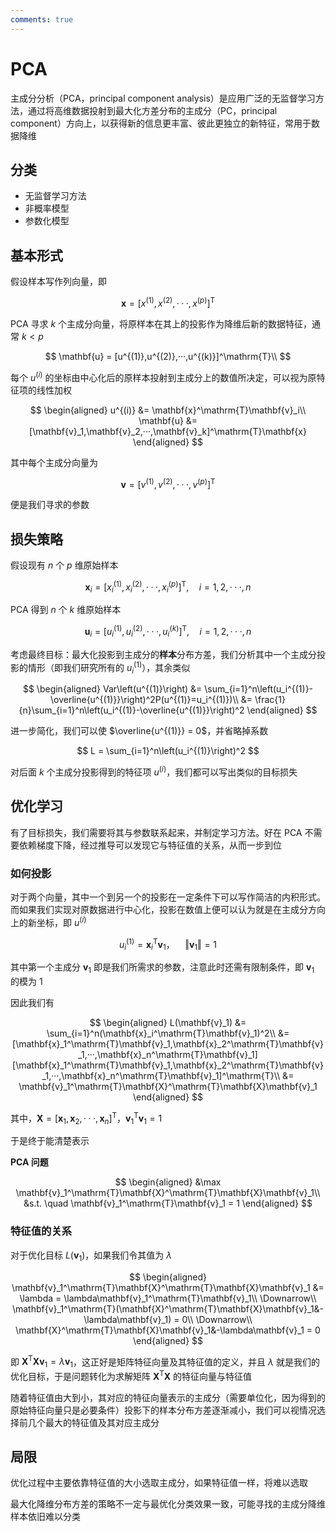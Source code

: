 ```yaml
---
comments: true
---
```


# PCA

主成分分析（PCA，principal component analysis）是应用广泛的无监督学习方法，通过将高维数据投射到最大化方差分布的主成分（PC，principal component）方向上，以获得新的信息更丰富、彼此更独立的新特征，常用于数据降维

## 分类

- 无监督学习方法
- 非概率模型
- 参数化模型

## 基本形式

假设样本写作列向量，即

$$
\mathbf{x} = [x^{(1)},x^{(2)},···,x^{(p)}]^\mathrm{T}
$$

PCA 寻求 $k$ 个主成分向量，将原样本在其上的投影作为降维后新的数据特征，通常 $k<p$

$$
\mathbf{u} = [u^{(1)},u^{(2)},···,u^{(k)}]^\mathrm{T}\\
$$

每个 $u^{(i)}$ 的坐标由中心化后的原样本投射到主成分上的数值所决定，可以视为原特征项的线性加权

$$
\begin{aligned}
u^{(i)} &= \mathbf{x}^\mathrm{T}\mathbf{v}_i\\
\mathbf{u} &= [\mathbf{v}_1,\mathbf{v}_2,···,\mathbf{v}_k]^\mathrm{T}\mathbf{x}
\end{aligned}
$$

其中每个主成分向量为

$$
\mathbf{v} = [v^{(1)},v^{(2)},···,v^{(p)}]^\mathrm{T}
$$

便是我们寻求的参数

## 损失策略

假设现有 $n$ 个 $p$ 维原始样本

$$
\mathbf{x}_i = [x_i^{(1)},x_i^{(2)},···,x_i^{(p)}]^\mathrm{T},\quad i=1,2,···,n
$$

PCA 得到 $n$ 个 $k$ 维原始样本

$$
\mathbf{u}_i = [u_i^{(1)},u_i^{(2)},···,u_i^{(k)}]^\mathrm{T},\quad i=1,2,···,n
$$

考虑最终目标：最大化投影到主成分的**样本**分布方差，我们分析其中一个主成分投影的情形（即我们研究所有的 $u_i^{(1)}$），其余类似

$$
\begin{aligned}
Var\left(u^{(1)}\right) &= \sum_{i=1}^n\left(u_i^{(1)}-\overline{u^{(1)}}\right)^2P(u^{(1)}=u_i^{(1)})\\
&= \frac{1}{n}\sum_{i=1}^n\left(u_i^{(1)}-\overline{u^{(1)}}\right)^2
\end{aligned}
$$

进一步简化，我们可以使 $\overline{u^{(1)}} = 0$，并省略掉系数

$$
L = \sum_{i=1}^n\left(u_i^{(1)}\right)^2
$$

对后面 $k$ 个主成分投影得到的特征项 $u^{(i)}$，我们都可以写出类似的目标损失

## 优化学习

有了目标损失，我们需要将其与参数联系起来，并制定学习方法。好在 PCA 不需要依赖梯度下降，经过推导可以发现它与特征值的关系，从而一步到位

### 如何投影

对于两个向量，其中一个到另一个的投影在一定条件下可以写作简洁的内积形式。而如果我们实现对原数据进行中心化，投影在数值上便可以认为就是在主成分方向上的新坐标，即 $u^{(i)}$

$$
u_i^{(1)} = \mathbf{x}_i^\mathrm{T}\mathbf{v}_1， \quad \Vert \mathbf{v}_1\Vert = 1
$$

其中第一个主成分 $\mathbf{v}_1$ 即是我们所需求的参数，注意此时还需有限制条件，即 $\mathbf{v}_1$ 的模为 1

因此我们有

$$
\begin{aligned}
L(\mathbf{v}_1) &= \sum_{i=1}^n(\mathbf{x}_i^\mathrm{T}\mathbf{v}_1)^2\\
&= [\mathbf{x}_1^\mathrm{T}\mathbf{v}_1,\mathbf{x}_2^\mathrm{T}\mathbf{v}_1,···,\mathbf{x}_n^\mathrm{T}\mathbf{v}_1][\mathbf{x}_1^\mathrm{T}\mathbf{v}_1,\mathbf{x}_2^\mathrm{T}\mathbf{v}_1,···,\mathbf{x}_n^\mathrm{T}\mathbf{v}_1]^\mathrm{T}\\
&= \mathbf{v}_1^\mathrm{T}\mathbf{X}^\mathrm{T}\mathbf{X}\mathbf{v}_1
\end{aligned}
$$

其中，$\mathbf{X} = [\mathbf{x}_1,\mathbf{x}_2,···,\mathbf{x}_n]^\mathrm{T}$，$\mathbf{v}_1^\mathrm{T}\mathbf{v}_1 = 1$

于是终于能清楚表示

**PCA 问题**

$$
\begin{aligned}
&\max \mathbf{v}_1^\mathrm{T}\mathbf{X}^\mathrm{T}\mathbf{X}\mathbf{v}_1\\
&s.t. \quad \mathbf{v}_1^\mathrm{T}\mathbf{v}_1 = 1
\end{aligned}
$$

### 特征值的关系

对于优化目标 $L(\mathbf{v}_1)$，如果我们令其值为 $\lambda$

$$
\begin{aligned}
\mathbf{v}_1^\mathrm{T}\mathbf{X}^\mathrm{T}\mathbf{X}\mathbf{v}_1 &= \lambda = \lambda\mathbf{v}_1^\mathrm{T}\mathbf{v}_1\\
\Downarrow\\
\mathbf{v}_1^\mathrm{T}(\mathbf{X}^\mathrm{T}\mathbf{X}\mathbf{v}_1&-\lambda\mathbf{v}_1) = 0\\
\Downarrow\\
\mathbf{X}^\mathrm{T}\mathbf{X}\mathbf{v}_1&-\lambda\mathbf{v}_1 = 0
\end{aligned}
$$

即 $\mathbf{X}^\mathrm{T}\mathbf{X}\mathbf{v}_1 = \lambda\mathbf{v}_1$，这正好是矩阵特征向量及其特征值的定义，并且 $\lambda$ 就是我们的优化目标，于是问题转化为求解矩阵 $\mathbf{X}^\mathrm{T}\mathbf{X}$ 的特征向量与特征值

随着特征值由大到小，其对应的特征向量表示的主成分（需要单位化，因为得到的原始特征向量只是必要条件）投影下的样本分布方差逐渐减小，我们可以视情况选择前几个最大的特征值及其对应主成分

## 局限

优化过程中主要依靠特征值的大小选取主成分，如果特征值一样，将难以选取

最大化降维分布方差的策略不一定与最优化分类效果一致，可能寻找的主成分降维样本依旧难以分类